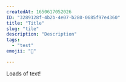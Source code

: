 ```yaml
---
createdAt: 1650617052026
ID: "3289128f-4b2b-4e07-b280-0685f97e4360"
title: "Title"
slug: "tile"
description: "Description"
tags:
  - "test"
emojii: "🤪"

---
```

Loads of text!